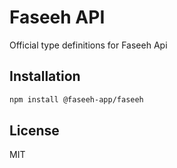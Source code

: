 # Faseeh API

Official type definitions for Faseeh Api

## Installation

```bash
npm install @faseeh-app/faseeh
```

## License

MIT
